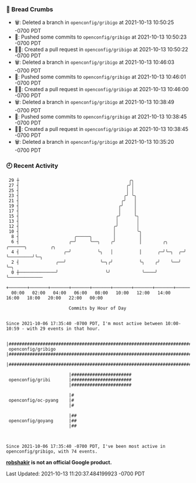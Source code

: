 ### 🍞 Bread Crumbs

 * 🗑: Deleted a branch in `openconfig/gribigo` at 2021-10-13 10:50:25 -0700 PDT
 * 🚢: Pushed some commits to `openconfig/gribigo` at 2021-10-13 10:50:23 -0700 PDT
 * ✍🏼: Created a pull request in `openconfig/gribigo` at 2021-10-13 10:50:22 -0700 PDT
 * 🗑: Deleted a branch in `openconfig/gribigo` at 2021-10-13 10:46:03 -0700 PDT
 * 🚢: Pushed some commits to `openconfig/gribigo` at 2021-10-13 10:46:01 -0700 PDT
 * ✍🏼: Created a pull request in `openconfig/gribigo` at 2021-10-13 10:46:00 -0700 PDT
 * 🗑: Deleted a branch in `openconfig/gribigo` at 2021-10-13 10:38:49 -0700 PDT
 * 🚢: Pushed some commits to `openconfig/gribigo` at 2021-10-13 10:38:45 -0700 PDT
 * ✍🏼: Created a pull request in `openconfig/gribigo` at 2021-10-13 10:38:45 -0700 PDT
 * 🗑: Deleted a branch in `openconfig/gribigo` at 2021-10-13 10:35:20 -0700 PDT

### 🕘 Recent Activity
```
 29 ┼                                          ╭╮
 27 ┤                                         ╭╯│
 25 ┤                                         │ │
 23 ┤                                        ╭╯ ╰╮
 21 ┤                                       ╭╯   │
 19 ┤                                      ╭╯    │
 17 ┤                                      │     │
 15 ┤                                     ╭╯     ╰╮
 13 ┤                                     │       │
 12 ┤                                    ╭╯       │
 10 ┤                                    │        ╰╮
  8 ┤                     ╭─────╮        │         │
  6 ┤                   ╭─╯     ╰──╮    ╭╯         │        ╭╮      ╭──────╮         ╭╮
  4 ┤                 ╭─╯          ╰╮   │          │      ╭─╯╰─╮  ╭─╯      ╰─────────╯╰─╮
  2 ┤              ╭──╯             ╰─╮╭╯          ╰╮    ╭╯    ╰──╯                     ╰─╮
  0 ┼──────────────╯                  ╰╯            ╰────╯                                ╰─────────────
    +───────+───────+───────+───────+───────+───────+───────+───────+───────+───────+───────+───────+────
  00:00   02:00   04:00   06:00   08:00   10:00   12:00   14:00   16:00   18:00   20:00   22:00   00:00   

						Commits by Hour of Day


Since 2021-10-06 17:35:40 -0700 PDT, I'm most active between 10:00-10:59 - with 29 events in that hour.

```



```
                        |##########################################################################
 openconfig/gribigo     |##########################################################################
                        |##########################################################################

                        |#######################
 openconfig/gribi       |#######################
                        |#######################

                        |#
 openconfig/oc-pyang    |#
                        |#

                        |##
 openconfig/goyang      |##
                        |##



Since 2021-10-06 17:35:40 -0700 PDT, I've been most active in openconfig/gribigo, with 74 events.

```
**[robshakir](mailto:robjs@google.com) is not an official Google product.**  


Last Updated: 2021-10-13 11:20:37.484199923 -0700 PDT
